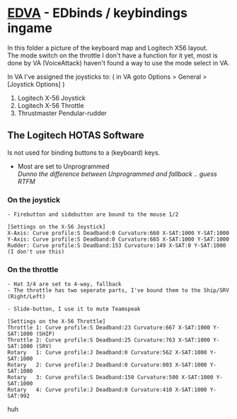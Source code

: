 # [EDVA](https://github.com/ArNeo-VR/EDVA#edva) - EDbinds / keybindings ingame

In this folder a picture of the keyboard map and Logitech X56 layout.  
The mode switch on the throttle I don't have a function for it yet, 
most is done by VA (VoiceAttack) haven't found a way to use the mode select in VA.  

In VA I've assigned the joysticks to: ( in VA goto Options > General > [Joystick Options] )  
1. Logitech X-56 Joystick  
2. Logitech X-56 Throttle  
3. Thrustmaster Pendular-rudder  


## The Logitech HOTAS Software
Is not used for binding buttons to a (keyboard) keys.  
- Most are set to Unprogrammed  
*Dunno the difference between Unprogrammed and fallback .. guess RTFM*

### On the joystick
~~~
- Firebutton and sidebutton are bound to the mouse 1/2   
  
[Settings on the X-56 Joystick] 
X-Axis: Curve profile:S Deadband:0 Curvature:660 X-SAT:1000 Y-SAT:1000  
Y-Axis: Curve profile:S Deadband:0 Curvature:665 X-SAT:1000 Y-SAT:1000  
Rudder: Curve profile:S Deadband:153 Curvature:149 X-SAT:0 Y-SAT:1000 (I don't use this)  
~~~

### On the throttle  
~~~
- Hat 3/4 are set to 4-way, fallback  
- The throttle has two seperate parts, I've bound them to the Ship/SRV (Right/Left)  

- Slide-button, I use it to mute Teamspeak  
  
[Settings on the X-56 Throttle]
Throttle 1: Curve profile:S Deadband:23 Curvature:667 X-SAT:1000 Y-SAT:1000 (SHIP)  
Throttle 2: Curve profile:S Deadband:25 Curvature:763 X-SAT:1000 Y-SAT:1000 (SRV)  
Rotary   1: Curve profile:J Deadband:0 Curvature:562 X-SAT:1000 Y-SAT:1000  
Rotary   2: Curve profile:J Deadband:0 Curvature:803 X-SAT:1000 Y-SAT:1000  
Rotary   3: Curve profile:S Deadband:150 Curvature:500 X-SAT:1000 Y-SAT:1000  
Rotary   4: Curve profile:J Deadband:0 Curvature:410 X-SAT:1000 Y-SAT:992  
~~~
huh